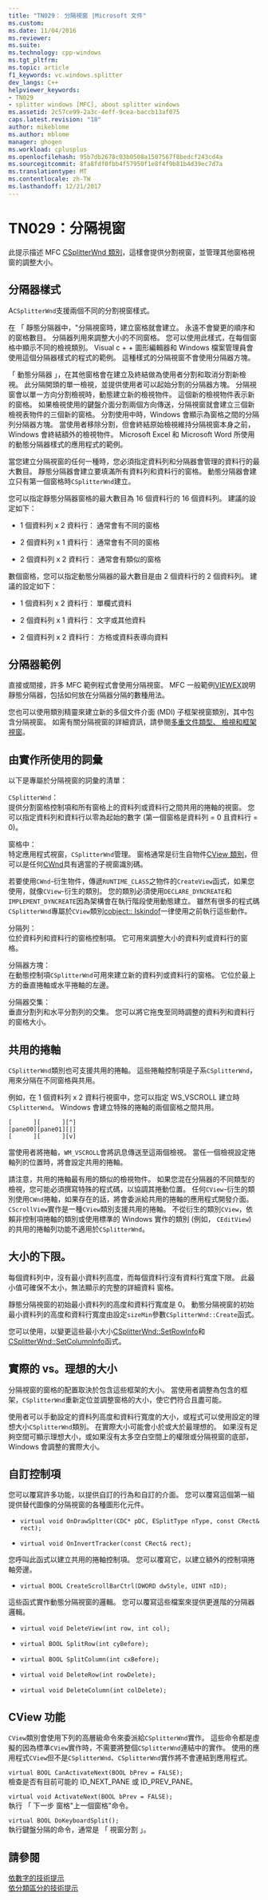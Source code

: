 ```yaml
---
title: "TN029： 分隔視窗 |Microsoft 文件"
ms.custom: 
ms.date: 11/04/2016
ms.reviewer: 
ms.suite: 
ms.technology: cpp-windows
ms.tgt_pltfrm: 
ms.topic: article
f1_keywords: vc.windows.splitter
dev_langs: C++
helpviewer_keywords:
- TN029
- splitter windows [MFC], about splitter windows
ms.assetid: 2c57ce99-2a3c-4eff-9cea-baccb13af075
caps.latest.revision: "18"
author: mikeblome
ms.author: mblome
manager: ghogen
ms.workload: cplusplus
ms.openlocfilehash: 95b7db2678c03b0508a1507567f8bedcf243cd4a
ms.sourcegitcommit: 8fa8fdf0fbb4f57950f1e8f4f9b81b4d39ec7d7a
ms.translationtype: MT
ms.contentlocale: zh-TW
ms.lasthandoff: 12/21/2017
---
```

# <a name="tn029-splitter-windows"></a>TN029：分隔視窗
此提示描述 MFC [CSplitterWnd 類別](../mfc/reference/csplitterwnd-class.md)，這樣會提供分割視窗，並管理其他窗格視窗的調整大小。  
  
## <a name="splitter-styles"></a>分隔器樣式  
 A`CSplitterWnd`支援兩個不同的分割視窗樣式。  
  
 在 「 靜態分隔器中，"分隔視窗時，建立窗格就會建立。 永遠不會變更的順序和的窗格數目。 分隔器列用來調整大小的不同窗格。 您可以使用此樣式，在每個窗格中顯示不同的檢視類別。 Visual c + + 圖形編輯器和 Windows 檔案管理員會使用這個分隔器樣式的程式的範例。 這種樣式的分隔視窗不會使用分隔器方塊。  
  
 「 動態分隔器 」，在其他窗格會在建立及終結做為使用者分割和取消分割新檢視。 此分隔開頭的單一檢視，並提供使用者可以起始分割的分隔器方塊。 分隔視窗會以單一方向分割檢視時，動態建立新的檢視物件。 這個新的檢視物件表示新的窗格。 如果檢視使用的鍵盤介面分割兩個方向傳送，分隔視窗就會建立三個新檢視表物件的三個新的窗格。 分割使用中時，Windows 會顯示為窗格之間的分隔列分隔器方塊。 當使用者移除分割，但會終結原始檢視維持分隔視窗本身之前，Windows 會終結額外的檢視物件。 Microsoft Excel 和 Microsoft Word 所使用的動態分隔器樣式的應用程式的範例。  
  
 當您建立分隔視窗的任何一種時，您必須指定資料列和分隔器會管理的資料行的最大數目。 靜態分隔器會建立要填滿所有資料列和資料行的窗格。 動態分隔器會建立只有第一個窗格時`CSplitterWnd`建立。  
  
 您可以指定靜態分隔器窗格的最大數目為 16 個資料行的 16 個資料列。 建議的設定如下：  
  
-   1 個資料列 x 2 資料行： 通常會有不同的窗格  
  
-   2 個資料列 x 1 資料行： 通常會有不同的窗格  
  
-   2 個資料列 x 2 資料行： 通常會有類似的窗格  
  
 數個窗格，您可以指定動態分隔器的最大數目是由 2 個資料行的 2 個資料列。 建議的設定如下：  
  
-   1 個資料列 x 2 資料行： 單欄式資料  
  
-   2 個資料列 x 1 資料行： 文字或其他資料  
  
-   2 個資料列 x 2 資料行： 方格或資料表導向資料  
  
## <a name="splitter-examples"></a>分隔器範例  
 直接或間接，許多 MFC 範例程式會使用分隔視窗。 MFC 一般範例[VIEWEX](../visual-cpp-samples.md)說明靜態分隔器，包括如何放在分隔器分隔的數種用法。  
  
 您也可以使用類別精靈來建立新的多個文件介面 (MDI) 子框架視窗類別，其中包含分隔視窗。 如需有關分隔視窗的詳細資訊，請參閱[多重文件類型、 檢視和框架視窗](../mfc/multiple-document-types-views-and-frame-windows.md)。  
  
## <a name="terminology-used-by-implementation"></a>由實作所使用的詞彙  
 以下是專屬於分隔視窗的詞彙的清單：  
  
 `CSplitterWnd`：  
 提供分割窗格控制項和所有窗格上的資料列或資料行之間共用的捲軸的視窗。 您可以指定資料列和資料行以零為起始的數字 (第一個窗格是資料列 = 0 且資料行 = 0)。  
  
 窗格中：  
 特定應用程式視窗，`CSplitterWnd`管理。 窗格通常是衍生自物件[CView 類別](../mfc/reference/cview-class.md)，但可以是任何[CWnd](../mfc/reference/cwnd-class.md)具有適當的子視窗識別碼。  
  
 若要使用`CWnd`-衍生物件，傳遞`RUNTIME_CLASS`之物件的`CreateView`函式，如果您使用，就像`CView`-衍生的類別。 您的類別必須使用`DECLARE_DYNCREATE`和`IMPLEMENT_DYNCREATE`因為架構會在執行階段使用動態建立。 雖然有很多的程式碼`CSplitterWnd`專屬於`CView`類別[cobject:: Iskindof](../mfc/reference/cobject-class.md#iskindof)一律使用之前執行這些動作。  
  
 分隔列：  
 位於資料列和資料行的窗格控制項。 它可用來調整大小的資料列或資料行的窗格。  
  
 分隔器方塊：  
 在動態控制項`CSplitterWnd`可用來建立新的資料列或資料行的窗格。 它位於最上方的垂直捲軸或水平捲軸的左邊。  
  
 分隔器交集：  
 垂直分割列和水平分割列的交集。 您可以將它拖曳至同時調整的資料列和資料行的窗格大小。  
  
## <a name="shared-scroll-bars"></a>共用的捲軸  
 `CSplitterWnd`類別也可支援共用的捲軸。 這些捲軸控制項是子系`CSplitterWnd`，用來分隔在不同窗格與共用。  
  
 例如，在 1 個資料列 x 2 資料行視窗中，您可以指定 WS_VSCROLL 建立時`CSplitterWnd`。 Windows 會建立特殊的捲軸的兩個窗格之間共用。  
  
```  
[      ][      ][^]  
[pane00][pane01][|]  
[      ][      ][v]  
```  
  
 當使用者將捲軸，`WM_VSCROLL`會將訊息傳送至這兩個檢視。 當任一個檢視設定捲軸列的位置時，將會設定共用的捲軸。  
  
 請注意，共用的捲軸最有用的類似的檢視物件。 如果您混在分隔器的不同類型的檢視，您可能必須撰寫特殊的程式碼，以協調其捲動位置。 任何`CView`-衍生的類別使用`CWnd`捲軸，如果存在的話，將會委派給共用的捲軸的應用程式開發介面。 `CScrollView`實作是一種`CView`類別支援共用的捲軸。 不從衍生的類別`CView`，依賴非控制項捲軸的類別或使用標準的 Windows 實作的類別 (例如， `CEditView`) 的共用的捲軸列功能不適用於`CSplitterWnd`。  
  
## <a name="minimum-sizes"></a>大小的下限。  
 每個資料列中，沒有最小資料列高度，而每個資料行沒有資料行寬度下限。 此最小值可確保不太小，無法顯示的完整的詳細資料 窗格。  
  
 靜態分隔視窗的初始最小資料列的高度和資料行寬度是 0。 動態分隔視窗的初始最小資料列的高度和資料行寬度由設定`sizeMin`參數`CSplitterWnd::Create`函式。  
  
 您可以使用，以變更這些最小大小[CSplitterWnd::SetRowInfo](../mfc/reference/csplitterwnd-class.md#setrowinfo)和[CSplitterWnd::SetColumnInfo](../mfc/reference/csplitterwnd-class.md#setcolumninfo)函式。  
  
## <a name="actual-vs-ideal-sizes"></a>實際的 vs。理想的大小  
 分隔視窗的窗格的配置取決於包含這些框架的大小。 當使用者調整為包含的框架，`CSplitterWnd`重新定位並調整窗格的大小，使它們符合且盡可能。  
  
 使用者可以手動設定的資料列高度和資料行寬度的大小，或程式可以使用設定的理想大小`CSplitterWnd`類別。 在實際大小可能會小於或大於最理想的。 如果沒有足夠空間可顯示理想大小，或如果沒有太多空白空間上的權限或分隔視窗的底部，Windows 會調整的實際大小。  
  
## <a name="custom-controls"></a>自訂控制項  
 您可以覆寫許多功能，以提供自訂的行為和自訂的介面。 您可以覆寫這個第一組提供替代圖像的分隔視窗的各種圖形化元件。  
  
- `virtual void OnDrawSpltter(CDC* pDC, ESplitType nType, const CRect& rect);`  
  
- `virtual void OnInvertTracker(const CRect& rect);`  
  
 您呼叫此函式以建立共用的捲軸控制項。 您可以覆寫它，以建立額外的控制項捲軸旁邊。  
  
- `virtual BOOL CreateScrollBarCtrl(DWORD dwStyle, UINT nID);`  
  
 這些函式實作動態分隔視窗的邏輯。 您可以覆寫這些檔案來提供更進階的分隔器邏輯。  
  
- `virtual void DeleteView(int row, int col);`  
  
- `virtual BOOL SplitRow(int cyBefore);`  
  
- `virtual BOOL SplitColumn(int cxBefore);`  
  
- `virtual void DeleteRow(int rowDelete);`  
  
- `virtual void DeleteColumn(int colDelete);`  
  
## <a name="cview-functionality"></a>CView 功能  
 `CView`類別會使用下列的高層級命令來委派給`CSplitterWnd`實作。 這些命令都是虛擬的因為標準`CView`實作時，不需要將整個`CSplitterWnd`連結中的實作。 使用的應用程式`CView`但不是`CSplitterWnd`、`CSplitterWnd`實作將不會連結到應用程式。  
  
 `virtual BOOL CanActivateNext(BOOL bPrev = FALSE);`  
 檢查是否有目前可能的 ID_NEXT_PANE 或 ID_PREV_PANE。  
  
 `virtual void ActivateNext(BOOL bPrev = FALSE);`  
 執行 「 下一步 窗格"上一個窗格"命令。  
  
 `virtual BOOL DoKeyboardSplit();`  
 執行鍵盤分隔的命令，通常是 「 視窗分割 」。  
  
## <a name="see-also"></a>請參閱  
 [依數字的技術提示](../mfc/technical-notes-by-number.md)   
 [依分類區分的技術提示](../mfc/technical-notes-by-category.md)

